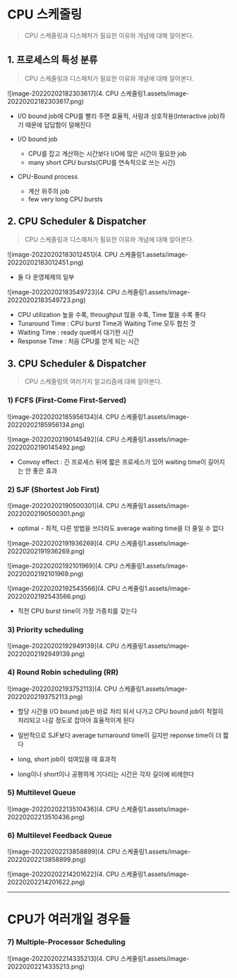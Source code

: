 # CPU 스케줄링

> CPU 스케줄링과 디스패처가 필요한 이유와 개념에 대해 알아본다.

## 1. 프로세스의 특성 분류

> CPU 스케줄링과 디스패처가 필요한 이유와 개념에 대해 알아본다.

![image-20220202182303617](4. CPU 스케줄링1.assets/image-20220202182303617.png)

- I/O bound job에 CPU를 빨리 주면 효율적, 사람과 상호작용(Interactive job)하기 때문에 답답함이 덜해진다
- I/O bound job
  - CPU를 잡고 계산하는 시간보다 I/O에 많은 시간이 필요한 job
  - many short CPU bursts(CPU를 연속적으로 쓰는 시간)

- CPU-Bound process
  - 계산 위주의 job
  - few very long CPU bursts



## 2. CPU Scheduler & Dispatcher

> CPU 스케줄링과 디스패처가 필요한 이유와 개념에 대해 알아본다.

![image-20220202183012451](4. CPU 스케줄링1.assets/image-20220202183012451.png)

- 둘 다 운영체제의 일부

![image-20220202183549723](4. CPU 스케줄링1.assets/image-20220202183549723.png)

- CPU utilization 높을 수록, throughput 많을 수록, Time 짧을 수록 좋다
- Tunaround Time : CPU burst Time과 Waiting Time 모두 합친 것
- Waiting Time : ready que에서 대기한 시간
- Response Time : 처음 CPU를 얻게 되는 시간



## 3. CPU Scheduler & Dispatcher

> CPU 스케줄링의 여러가지 알고리즘에 대해 알아본다.

### 1) FCFS (First-Come First-Served)

![image-20220202185956134](4. CPU 스케줄링1.assets/image-20220202185956134.png)

![image-20220202190145492](4. CPU 스케줄링1.assets/image-20220202190145492.png)

- Convoy effect : 긴 프로세스 뒤에 짧은 프로세스가 있어 waiting time이 길어지는 안 좋은 효과



### 2) SJF (Shortest Job First)

![image-20220202190500301](4. CPU 스케줄링1.assets/image-20220202190500301.png)

- optimal - 최적, 다른 방법을 쓰더라도 average waiting time을 더 줄일 수 없다

![image-20220202191936269](4. CPU 스케줄링1.assets/image-20220202191936269.png)

![image-20220202192101969](4. CPU 스케줄링1.assets/image-20220202192101969.png)

![image-20220202192543566](4. CPU 스케줄링1.assets/image-20220202192543566.png)

- 직전 CPU burst time이 가장 가중치를 갖는다



### 3) Priority scheduling

![image-20220202192949139](4. CPU 스케줄링1.assets/image-20220202192949139.png)

### 4) Round Robin scheduling (RR)

![image-20220202193752113](4. CPU 스케줄링1.assets/image-20220202193752113.png)

- 할당 시간을 I/O bound job은 바로 처리 되서 나가고 CPU bound job이 적절히 처리되고 나갈 정도로 잡아야 효율적이게 된다

- 일반적으로 SJF보다 average turnaround time이 길지만 reponse time이 더 짧다
- long, short job이 섞여있을 때 효과적
- long이나 short이나 공평하게 기다리는 시간은 각자 길이에 비례한다

### 5) Multilevel Queue

![image-20220202213510436](4. CPU 스케줄링1.assets/image-20220202213510436.png)



### 6) Multilevel Feedback Queue

![image-20220202213858899](4. CPU 스케줄링1.assets/image-20220202213858899.png)

![image-20220202214201622](4. CPU 스케줄링1.assets/image-20220202214201622.png)

---

# CPU가 여러개일 경우들

### 7) Multiple-Processor Scheduling

![image-20220202214335213](4. CPU 스케줄링1.assets/image-20220202214335213.png)











